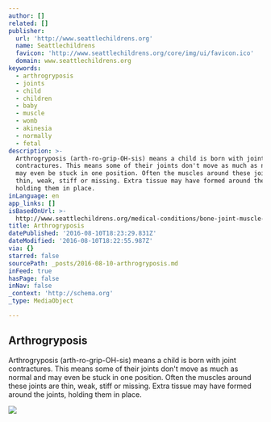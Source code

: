 ```yaml
---
author: []
related: []
publisher:
  url: 'http://www.seattlechildrens.org'
  name: Seattlechildrens
  favicon: 'http://www.seattlechildrens.org/core/img/ui/favicon.ico'
  domain: www.seattlechildrens.org
keywords:
  - arthrogryposis
  - joints
  - child
  - children
  - baby
  - muscle
  - womb
  - akinesia
  - normally
  - fetal
description: >-
  Arthrogryposis (arth-ro-grip-OH-sis) means a child is born with joint
  contractures. This means some of their joints don't move as much as normal and
  may even be stuck in one position. Often the muscles around these joints are
  thin, weak, stiff or missing. Extra tissue may have formed around the joints,
  holding them in place.
inLanguage: en
app_links: []
isBasedOnUrl: >-
  http://www.seattlechildrens.org/medical-conditions/bone-joint-muscle-conditions/arthrogryposis/
title: Arthrogryposis
datePublished: '2016-08-10T18:23:29.831Z'
dateModified: '2016-08-10T18:22:55.987Z'
via: {}
starred: false
sourcePath: _posts/2016-08-10-arthrogryposis.md
inFeed: true
hasPage: false
inNav: false
_context: 'http://schema.org'
_type: MediaObject

---
```

<article style=""><h1>Arthrogryposis</h1><p>Arthrogryposis (arth-ro-grip-OH-sis) means a child is born with joint contractures. This means some of their joints don't move as much as normal and may even be stuck in one position. Often the muscles around these joints are thin, weak, stiff or missing. Extra tissue may have formed around the joints, holding them in place.</p><img src="http://www.seattlechildrens.org/uploadedImages/Siteroot_Resources/Global_Settings/Seattle-Childrens-Logo.png" /></article>